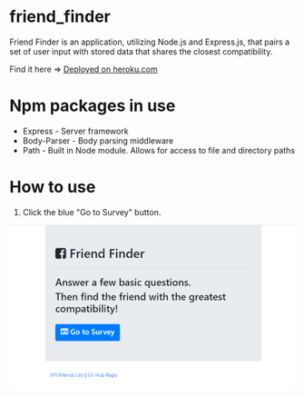 # friend_finder
Friend Finder is an application, utilizing Node.js and Express.js, that pairs a set of user input with stored data that shares the closest compatibility.

Find it here => [Deployed on heroku.com](https://calm-dusk-90430.herokuapp.com/)

# Npm packages in use
* Express - Server framework
* Body-Parser - Body parsing middleware
* Path - Built in Node module. Allows for access to file and directory paths

# How to use

1. Click the blue "Go to Survey" button.

![Friend FInder Home Page](/images/FriendFinderHomePage.png)


